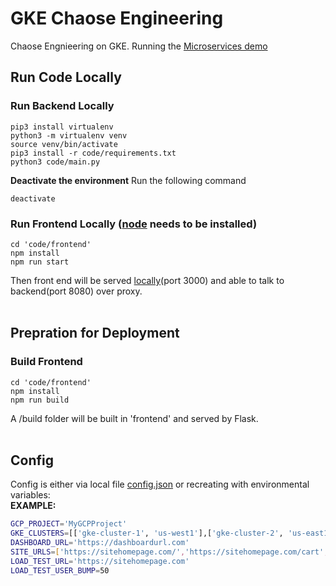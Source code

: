 # GKE Chaose Engineering
Chaose Engnieering on GKE. Running the [Microservices demo](https://github.com/GoogleCloudPlatform/microservices-demo)

## Run Code Locally
### Run Backend Locally
```
pip3 install virtualenv
python3 -m virtualenv venv
source venv/bin/activate
pip3 install -r code/requirements.txt
python3 code/main.py
```
**Deactivate the environment** 
Run the following command
```
deactivate
```
### Run Frontend Locally ([node](https://nodejs.org/en/) needs to be installed)
```
cd 'code/frontend'
npm install
npm run start
```
Then front end will be served [locally](http://localhost:3000)(port 3000) and able to talk to backend(port 8080) over proxy.<br /><br />

## Prepration for Deployment
### Build Frontend
```
cd 'code/frontend'
npm install
npm run build
```
A /build folder will be built in 'frontend' and served by Flask.<br /><br />

## Config
Config is either via local file [config.json](code/config.json) or recreating with environmental variables:<br />
**EXAMPLE:**
```bash
GCP_PROJECT='MyGCPProject'
GKE_CLUSTERS=[['gke-cluster-1', 'us-west1'],['gke-cluster-2', 'us-east1']]
DASHBOARD_URL='https://dashboardurl.com'
SITE_URLS=['https://sitehomepage.com/','https://sitehomepage.com/cart','https://sitehomepage.com/product/123']
LOAD_TEST_URL='https://sitehomepage.com'
LOAD_TEST_USER_BUMP=50
```
